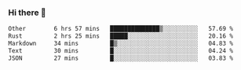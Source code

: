 ### Hi there 👋

<!--
**WShiBin/WShiBin** is a ✨ _special_ ✨ repository because its `README.md` (this file) appears on your GitHub profile.

Here are some ideas to get you started:

- 🔭 I’m currently working on ...
- 🌱 I’m currently learning ...
- 👯 I’m looking to collaborate on ...
- 🤔 I’m looking for help with ...
- 💬 Ask me about ...
- 📫 How to reach me: ...
- 😄 Pronouns: ...
- ⚡ Fun fact: ...
-->

<!--START_SECTION:waka-->

```txt
Other        6 hrs 57 mins   ██████████████▒░░░░░░░░░░   57.69 %
Rust         2 hrs 25 mins   █████░░░░░░░░░░░░░░░░░░░░   20.16 %
Markdown     34 mins         █▒░░░░░░░░░░░░░░░░░░░░░░░   04.83 %
Text         30 mins         █░░░░░░░░░░░░░░░░░░░░░░░░   04.24 %
JSON         27 mins         █░░░░░░░░░░░░░░░░░░░░░░░░   03.83 %
```

<!--END_SECTION:waka-->
